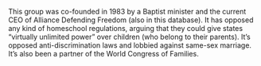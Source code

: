 This group was co-founded in 1983 by a Baptist minister and the current CEO of Alliance Defending Freedom (also in this database). It has opposed any kind of homeschool regulations, arguing that they could give states “virtually unlimited power” over children (who belong to their parents). It’s opposed anti-discrimination laws and lobbied against same-sex marriage. It’s also been a partner of the World Congress of Families.

